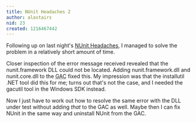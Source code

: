 ```yaml
---
title: NUnit Headaches 2
author: alastairs
nid: 23
created: 1216467442
---
```

Following up on last night's <a href="http://www.alastairsmith.me.uk/coding/2008/07/19/nunit-headaches.html" title="NUnit Headaches">NUnit Headaches</a>, I managed to solve the problem in a relatively short amount of time.  

Closer inspection of the error message received revealed that the nunit.framework DLL could not be located.  Adding nunit.framework.dll and nunit.core.dll to the <abbr title="Global Assembly Cache">GAC</abbr> fixed this.  My impression was that the installutil .NET tool did this for me; turns out that's not the case, and I needed the gacutil tool in the Windows SDK instead.

Now I just have to work out how to resolve the same error with the DLL under test without adding <em>that</em> to the GAC as well.  Maybe then I can fix NUnit in the same way and uninstall NUnit from the GAC.
<!--break-->
